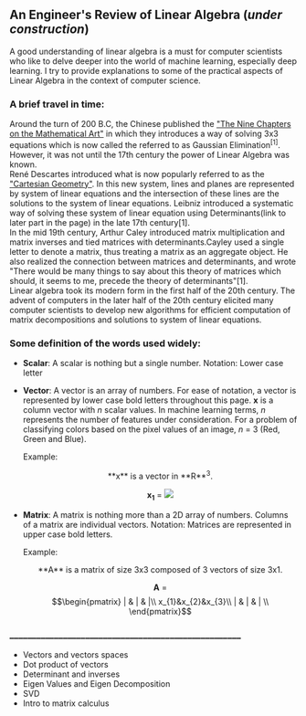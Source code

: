 ## An Engineer's Review of Linear Algebra (*under construction*)
A good understanding of linear algebra is a must for computer scientists who like to delve deeper into the world of machine learning, especially deep learning. I try to provide explanations to some of the practical aspects of Linear Algebra in the context of computer science.

### A brief travel in time:

  Around the turn of 200 B.C, the Chinese published the ["The Nine Chapters on the Mathematical Art"]("https://en.wikipedia.org/wiki/The_Nine_Chapters_on_the_Mathematical_Art") in which they introduces a way of solving 3x3 equations which is now called the referred to as Gaussian Elimination<sup>[1]</sup>. However, it was not until the 17th century the power of Linear Algebra was known.\
  René Descartes introduced what is now popularly referred to as the ["Cartesian Geometry"](https://en.wikipedia.org/wiki/Cartesian_geometry). In this new system, lines and planes are represented by system of linear equations and the intersection of these lines are the solutions to the system of linear equations. Leibniz introduced a systematic way of solving these system of linear equation using Determinants(link to later part in the page) in the late 17th century[1]. \
  In the mid 19th century, Arthur Caley introduced matrix multiplication and matrix inverses and tied matrices with determinants.Cayley used a single letter to denote a matrix, thus treating a matrix as an aggregate object. He also realized the connection between matrices and determinants, and wrote "There would be many things to say about this theory of matrices which should, it seems to me, precede the theory of determinants"[1].\
  Linear algebra took its modern form in the first half of the 20th century. The advent of computers in the later half of the 20th century elicited many computer scientists to develop new algorithms for efficient computation of matrix decompositions and solutions to system of linear equations. 
  
### Some definition of the words used widely:

- **Scalar**: A scalar is nothing but a single number. Notation: Lower case letter
- **Vector**: A vector is an array of numbers. For ease of notation, a vector is represented by lower case bold letters throughout this page. **x** is a column vector with *n* scalar values. In machine learning terms, *n* represents the number of features under consideration. For a problem of classifying colors based on the pixel values of an image, *n* = 3 (Red, Green and Blue).

  Example: 
  <center>
    **x** is a vector in **R**<sup>3</sup>.
  
    **x<sub>1</sub>** = 
  <img src="https://render.githubusercontent.com/render/math?math=\begin{pmatrix}
        x_{11} \\
        x_{12}\\
        x_{13}\\
       \end{pmatrix}">
  </center>
- **Matrix**: A matrix is nothing more than a 2D array of numbers. Columns of a matrix are individual vectors. Notation: Matrices are represented in upper case bold letters.

  Example:
  <center>
    **A** is a matrix of size 3x3 composed of 3 vectors of size 3x1.
  
    **A** = $$\begin{pmatrix}  | & | & |\\
          x_{1}&x_{2}&x_{3}\\
          | & | & | \\ \end{pmatrix}$$
  </center>

<!--   <img src="https://render.githubusercontent.com/render/math?math=\begin{pmatrix}
          x_{11}&x_{21}&x_{31}\\
          x_{12}&x_{22}&x_{32}\\
          x_{13}&x_{23}&x_{33}\\
          \end{pmatrix}"> -->

  
  

### ____________________________________________________
- Vectors and vectors spaces
- Dot product of vectors
- Determinant and inverses
- Eigen Values and Eigen Decomposition
- SVD
- Intro to matrix calculus
